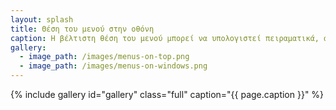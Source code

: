 ```yaml
---
layout: splash 
title: Θέση του μενού στην οθόνη
caption: Η βέλτιστη θέση του μενού μπορεί να υπολογιστεί πειραματικά, αλλά οι χρήστες μπορεί να προτιμήσουν μια θέση που ταιριάζει στις προτιμήσεις και στις συνήθειες τους
gallery:
  - image_path: /images/menus-on-top.png
  - image_path: /images/menus-on-windows.png
---
```

    
{% include gallery id="gallery" class="full" caption="{{ page.caption }}" %}
